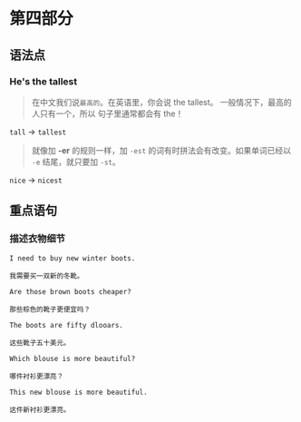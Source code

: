 # 第四部分

## 语法点

### He's the tallest

> 在中文我们说`最高的`。在英语里，你会说 the tallest。 一般情况下，最高的人只有一个，所以
> 句子里通常都会有 the！

`tall` -> `tallest`  

> 就像加 **-er** 的规则一样，加 `-est` 的词有时拼法会有改变。如果单词已经以 `-e` 结尾，就只要加 `-st`。  

`nice` -> `nicest`  

## 重点语句

### 描述衣物细节

```text
I need to buy new winter boots.

我需要买一双新的冬靴。
```

```text
Are those brown boots cheaper?

那些棕色的靴子更便宜吗？
```

```text
The boots are fifty dlooars.

这些靴子五十美元。
```

```text
Which blouse is more beautiful?

哪件衬衫更漂亮？
```

```text
This new blouse is more beautiful.

这件新衬衫更漂亮。
```
